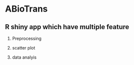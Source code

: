 # ABioTrans

## R shiny app which have multiple feature 

1. Preprocessing

2. scatter plot

3. data analyis
